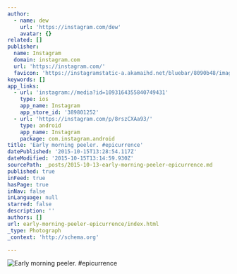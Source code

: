 ```yaml
---
author:
  - name: dew
    url: 'https://instagram.com/dew'
    avatar: {}
related: []
publisher:
  name: Instagram
  domain: instagram.com
  url: 'https://instagram.com/'
  favicon: 'https://instagramstatic-a.akamaihd.net/bluebar/8090b48/images/ico/favicon.ico'
keywords: []
app_links:
  - url: 'instagram://media?id=1093164355840749431'
    type: ios
    app_name: Instagram
    app_store_id: '389801252'
  - url: 'https://instagram.com/p/8rszCXAa93/'
    type: android
    app_name: Instagram
    package: com.instagram.android
title: 'Early morning peeler. #epicurrence'
datePublished: '2015-10-15T13:28:54.117Z'
dateModified: '2015-10-15T13:14:59.930Z'
sourcePath: _posts/2015-10-13-early-morning-peeler-epicurrence.md
published: true
inFeed: true
hasPage: true
inNav: false
inLanguage: null
starred: false
description: ''
authors: []
url: early-morning-peeler-epicurrence/index.html
_type: Photograph
_context: 'http://schema.org'

---
```

![Early morning peeler&period; &num;epicurrence](https://scontent.cdninstagram.com/hphotos-xaf1/t51.2885-15/sh0.08/e35/p640x640/12142270_753440478095000_2007496078_n.jpg)